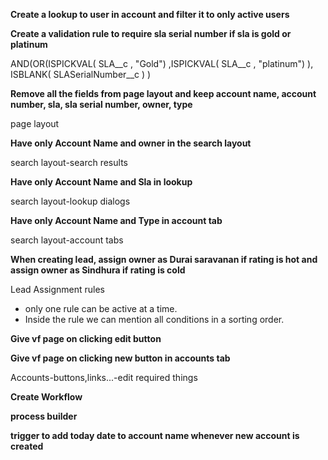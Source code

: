 **Create a lookup to user in account and filter it to only active users**



**Create a validation rule to require sla serial number if sla is gold or platinum**

AND(OR(ISPICKVAL( SLA__c , "Gold") ,ISPICKVAL( SLA__c , "platinum") ), ISBLANK( SLASerialNumber__c ) )


**Remove all the fields from page layout and keep account name, account number, sla, sla serial number, owner, type**


page layout

**Have only Account Name and owner in the search layout**


search layout-search results


**Have only Account Name and Sla in lookup**

search layout-lookup dialogs



**Have only Account Name and Type in account tab**

search layout-account tabs




**When creating lead, assign owner as Durai saravanan if rating is hot and assign owner as Sindhura if rating is cold**

Lead Assignment rules
- only one rule can be active at a time.
- Inside the rule we can mention all conditions in a sorting order.

**Give vf page on clicking edit button**


**Give vf page on clicking new button in accounts tab**

Accounts-buttons,links...-edit required things

**Create Workflow**



**process builder**

**trigger to add today date to account name whenever new account is created**
